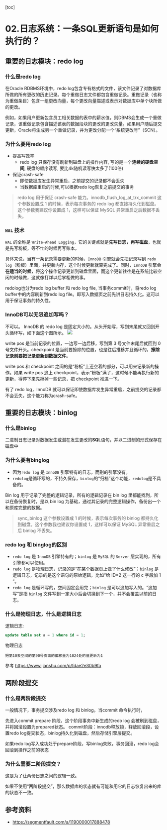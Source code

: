 [toc]
# 02.日志系统：一条SQL更新语句是如何执行的？

## 重要的日志模块：redo log
### 什么是redo log
在Oracle RDBMS环境中，redo log包含专有格式的文件，该文件记录了对数据库所做的所有更改的历史记录。每个重做日志文件都包含重做记录。重做记录（也称为重做条目）包含一组更改向量，每个更改向量描述或表示对数据库中单个块所做的更改。

例如，如果用户更新包含员工相关数据的表中的薪水值，则DBMS会生成一个重做记录，该重做记录包含描述该表的数据段块的更改的更改矢量。如果用户随后提交更新，Oracle将生成另一个重做记录，并为更改分配一个“系统更改号”（SCN）。

### 为什么要用redo log
* 提高写效率
    * redo log 只保存没有刷新到磁盘上的操作内容, 写的是一个**连续的硬盘空间**, 硬盘的顺序读写, 要比4k随机读写快太多了(100倍)
* 保证crash-safe
    * 即使数据库发生异常重启，之前提交的记录都不会丢失
    * 当数据库重启的时候,可以根据redo log恢复之前提交的事务

>redo log 用于保证 crash-safe 能力。innodb_flush_log_at_trx_commit 这个参数设置成 1 的时候，表示每次事务的 redo log 都直接持久化到磁盘。这个参数我建议你设置成 1，这样可以保证 MySQL 异常重启之后数据不丢失。

###  `WAL` 技术
`WAL` 的全称是 `Write-Ahead Logging`，它的关键点就是**先写日志，再写磁盘**，也就是先写粉板，等不忙的时候再写账本。

具体来说，当有一条记录需要更新的时候，`InnoDB` 引擎就会先把记录写到 `redo log`（粉板）里面，并更新内存，这个时候更新就算完成了。同时，`InnoDB` 引擎会**在适当的时候**，将这个操作记录更新到磁盘里面，而这个更新往往是在系统比较空闲的时候做，这就像打烊以后掌柜做的事。


redolog也分为redo log buffer 和 redo log file, 当事务commit时，将redo log buffer中的内容刷新到redo log file。即写入数据页之前先讲日志持久化。这可以用于保证事务的持久性。


### InnoDB可以无限追加写吗？
不可以。
InnoDB 的 redo log 是固定大小的。从头开始写，写到末尾就又回到开头循环写，如下面这个图所示。
![](http://it-learn.oss-cn-beijing.aliyuncs.com/2020/08/10/15970208310652.jpg)

write pos 是当前记录的位置，一边写一边后移，写到第 3 号文件末尾后就回到 0 号文件开头。checkpoint 是当前要擦除的位置，也是往后推移并且循环的，**擦除记录前要把记录更新到数据文件**。

write pos 和 checkpoint 之间的是“粉板”上还空着的部分，可以用来记录新的操作。如果 write pos 追上 checkpoint，表示“粉板”满了，这时候不能再执行新的更新，得停下来先擦掉一些记录，把 checkpoint 推进一下。

有了 redo log，InnoDB 就可以保证即使数据库发生异常重启，之前提交的记录都不会丢失，这个能力称为crash-safe。

## 重要的日志模块：binlog
### 什么是binlog
二进制日志记录对数据发生或潜在发生更改的**SQL**语句，并以二进制的形式保存在磁盘中

### 为什么要有binglog
* 因为`redo log` 是 `InnoDB` 引擎特有的日志，而别的引擎没有。
* `redolog`是循环写的，不持久保存，`binlog`的“归档”这个功能，`redolog`是不具备的。


Bin log 用于记录了完整的逻辑记录，所有的逻辑记录在 bin log 里都能找到，所以在备份恢复时，是以 bin log 为基础，通过其记录的完整逻辑操作，备份出一个和原库完整的数据。

>sync_binlog 这个参数设置成 1 的时候，表示每次事务的 binlog 都持久化到磁盘。这个参数我也建议你设置成 1，这样可以保证 MySQL 异常重启之后 binlog 不丢失。


### redo log 和 binglog的区别
* `redo log` 是 `InnoDB` 引擎特有的；`binlog` 是 `MySQL` 的 `Server` 层实现的，所有引擎都可以使用。
* `redo log` 是物理日志，记录的是“在某个数据页上做了什么修改”；`binlog` 是逻辑日志，记录的是这个语句的原始逻辑，比如“给 ID=2 这一行的 c 字段加 1 ”。
* `redo log` 是循环写的，空间固定会用完；`binlog` 是可以追加写入的。“追加写”是指 `binlog` 文件写到一定大小后会切换到下一个，并不会覆盖以前的日志。

### 什么是物理日志，什么是逻辑日志
逻辑日志:
```sql
update table set a = 1 where id = 1;
```

物理日志
```
把第10表空间的第90号页面的偏移量为1024处的值更新为1
```

参考
https://www.jianshu.com/p/fdae2e30b9fa
## 两阶段提交
### 什么是两阶段提交
一般情况下，事务提交涉及redo log 和 binlog。当commit 命令执行时，

先进入commit prepare 阶段，这个阶段事务中新生成的redo log 会被刷到磁盘，并将回滚段置为prepared状态。
commit阶段：innodb释放锁，释放回滚段，设置redo log提交状态，binlog持久化到磁盘，然后存储引擎层提交。

如果redo log写入成功处于prepare阶段，写binlog失败，事务回滚，redo log会回滚到操作之前的状态

### 为什么需要二阶段提交？
这是为了让两份日志之间的逻辑一致。

如果不使用“两阶段提交”，那么数据库的状态就有可能和用它的日志恢复出来的库的状态不一致。

## 参考资料
* https://segmentfault.com/a/1190000017888478
